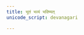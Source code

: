 ```yaml
---
title: भूतं भव्यं भविष्यत्
unicode_script: devanagari

---
```

 
<div class="js_include" url="/vedAH/yajuH/taittirIyam/saMhitA/sarva-prastutiH/7/3/11_ashvamedhaH/12_paryAptihomamantrAH/"  newLevelForH1="2" includeTitle="true"> </div>  


